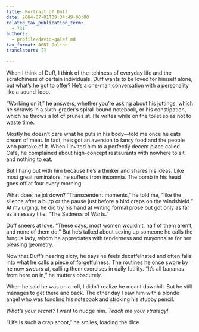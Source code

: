 ```yaml
---
title: Portrait of Duff
date: 2004-07-01T09:34:49+00:00
related_tax_publication_term:
  - 731
authors:
  - profile/david-galef.md
tax_format: AGNI Online
translators: []

---
```

When I think of Duff, I think of the itchiness of everyday life and the scratchiness of certain individuals. Duff wants to be loved for himself alone, but what’s he got to offer? He’s a one-man conversation with a personality like a sound-loop.

“Working on it,” he answers, whether you’re asking about his jottings, which he scrawls in a sixth-grader’s spiral-bound notebook, or his constipation, which he throws a lot of prunes at. He writes while on the toilet so as not to waste time.

Mostly he doesn’t care what he puts in his body—told me once he eats cream of meat. In fact, he’s got an aversion to fancy food and the people who partake of it. When I invited him to a perfectly decent place called Café, he complained about high-concept restaurants with nowhere to sit and nothing to eat.

But I hang out with him because he’s a thinker and shares his ideas. Like most great ruminators, he suffers from insomnia. The bomb in his head goes off at four every morning.

What does he jot down? “Transcendent moments,” he told me, “like the silence after a burp or the pause just before a bird craps on the windshield.” At my urging, he did try his hand at writing formal prose but got only as far as an essay title, “The Sadness of Warts.”

Duff sneers at love. “These days, most women wouldn’t, half of them aren’t, and none of them do.” But he’s talked about sexing up someone he calls the fungus lady, whom he appreciates with tenderness and mayonnaise for her pleasing geometry.

Now that Duff’s nearing sixty, he says he feels decaffeinated and often falls into what he calls a piece of forgetfulness. The routines he once swore by he now swears at, calling them exercises in daily futility. “It’s all bananas from here on in,” he mutters obscurely.

When he said he was on a roll, I didn’t realize he meant downhill. But he still manages to get there and back. The other day I saw him with a blonde angel who was fondling his notebook and stroking his stubby pencil.

_What’s your secret?_ I want to nudge him. _Teach me your strategy!_

“Life is such a crap shoot,” he smiles, loading the dice.